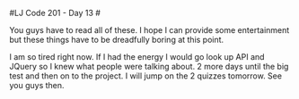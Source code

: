  #LJ Code 201 - Day 13 #

 You guys have to read all of these. I hope I can provide some entertainment but these things have to be dreadfully boring at this point.

 I am so tired right now. If I had the energy I would go look up API and JQuery so I knew what people were talking about. 2 more days until the big test and then on to the project. I will jump on the 2 quizzes tomorrow. See you guys then.
